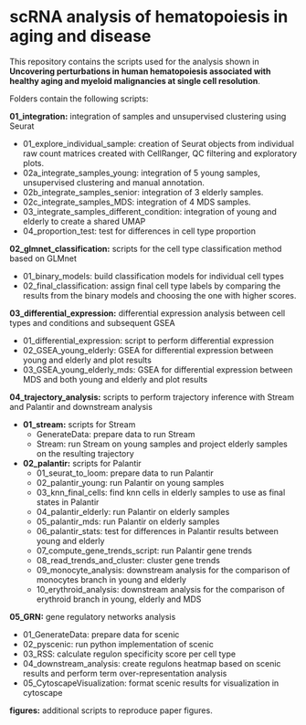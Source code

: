 # scRNA analysis of hematopoiesis in aging and disease

This repository contains the scripts used for the analysis shown in **Uncovering perturbations in human hematopoiesis associated with healthy aging and myeloid malignancies at single cell resolution**.

Folders contain the following scripts: 

**01_integration:** integration of samples and unsupervised clustering using Seurat
  - 01_explore_individual_sample: creation of Seurat objects from individual raw count matrices created with CellRanger, QC filtering and exploratory plots.
  - 02a_integrate_samples_young: integration of 5 young samples, unsupervised clustering and manual annotation. 
  - 02b_integrate_samples_senior: integration of 3 elderly samples.
  - 02c_integrate_samples_MDS: integration of 4 MDS samples.
  - 03_integrate_samples_different_condition: integration of young and elderly to create a shared UMAP
  - 04_proportion_test: test for differences in cell type proportion

**02_glmnet_classification:** scripts for the cell type classification method based on GLMnet
  - 01_binary_models: build classification models for individual cell types
  - 02_final_classification: assign final cell type labels by comparing the results from the binary models and choosing the one with higher scores.

**03_differential_expression:** differential expression analysis between cell types and conditions and subsequent GSEA
  - 01_differential_expression: script to perform differential expression
  - 02_GSEA_young_elderly: GSEA for differential expression between young and elderly and plot results
  - 03_GSEA_young_elderly_mds: GSEA for differential expression between MDS and both young and elderly and plot results

**04_trajectory_analysis:** scripts to perform trajectory inference with Stream and Palantir and downstream analysis
  - **01_stream:** scripts for Stream
      - GenerateData: prepare data to run Stream
      - Stream: run Stream on young samples and project elderly samples on the resulting trajectory
  - **02_palantir:** scripts for Palantir  
      - 01_seurat_to_loom: prepare data to run Palantir
      - 02_palantir_young: run Palantir on young samples
      - 03_knn_final_cells: find knn cells in elderly samples to use as final states in Palantir
      - 04_palantir_elderly: run Palantir on elderly samples
      - 05_palantir_mds: run Palantir on elderly samples
      - 06_palantir_stats: test for differences in Palantir results between young and elderly
      - 07_compute_gene_trends_script: run Palantir gene trends 
      - 08_read_trends_and_cluster: cluster gene trends
      - 09_monocyte_analysis: downstream analysis for the comparison of monocytes branch in young and elderly
      - 10_erythroid_analysis: downstream analysis for the comparison of erythroid branch in young, elderly and MDS

**05_GRN:** gene regulatory networks analysis
  - 01_GenerateData: prepare data for scenic
  - 02_pyscenic: run python implementation of scenic
  - 03_RSS: calculate regulon specificity score per cell type
  - 04_downstream_analysis: create regulons heatmap based on scenic results and perform term over-representation analysis
  - 05_CytoscapeVisualization: format scenic results for visualization in cytoscape

**figures:** additional scripts to reproduce paper figures.
